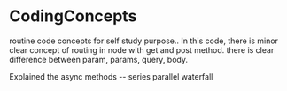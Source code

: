 # CodingConcepts
routine code concepts for self study purpose..
In this code, there is minor clear concept of routing in node with get and post method. 
there is clear difference between param, params, query, body.


Explained the async methods -- series parallel waterfall

